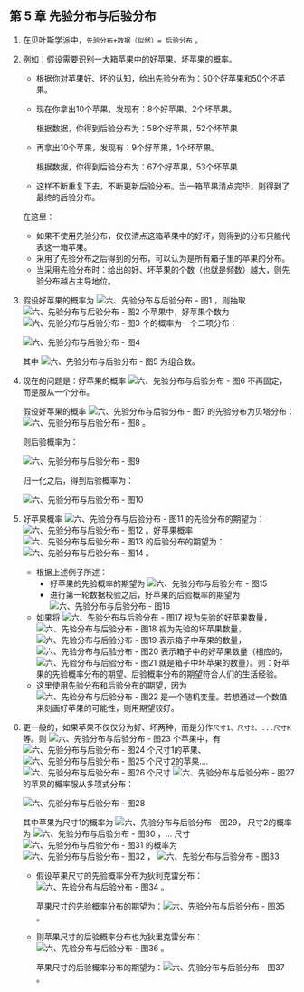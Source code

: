 ## 第 5 章 先验分布与后验分布

1. 在贝叶斯学派中，`先验分布+数据（似然）= 后验分布` 。

2. 例如：假设需要识别一大箱苹果中的好苹果、坏苹果的概率。

   - 根据你对苹果好、坏的认知，给出先验分布为：50个好苹果和50个坏苹果。

   - 现在你拿出10个苹果，发现有：8个好苹果，2个坏苹果。

     根据数据，你得到后验分布为：58个好苹果，52个坏苹果

   - 再拿出10个苹果，发现有：9个好苹果，1个坏苹果。

     根据数据，你得到后验分布为：67个好苹果，53个坏苹果

   - 这样不断重复下去，不断更新后验分布。当一箱苹果清点完毕，则得到了最终的后验分布。

   在这里：

   - 如果不使用先验分布，仅仅清点这箱苹果中的好坏，则得到的分布只能代表这一箱苹果。
   - 采用了先验分布之后得到的分布，可以认为是所有箱子里的苹果的分布。
   - 当采用先验分布时：给出的好、坏苹果的个数（也就是频数）越大，则先验分布越占主导地位。

3. 假设好苹果的概率为 ![六、先验分布与后验分布 - 图1](https://static.bookstack.cn/projects/huaxiaozhuan-ai/998cc5265358c68e392cffa54c73f2a8.svg) ，则抽取 ![六、先验分布与后验分布 - 图2](https://static.bookstack.cn/projects/huaxiaozhuan-ai/2308afe05eb42e18858d2b0de050d3c6.svg) 个苹果中，好苹果个数为 ![六、先验分布与后验分布 - 图3](https://static.bookstack.cn/projects/huaxiaozhuan-ai/a9cc833ebec12ed5dbbe63c52310d254.svg) 个的概率为一个二项分布：

   ![六、先验分布与后验分布 - 图4](https://static.bookstack.cn/projects/huaxiaozhuan-ai/14179b2ee152051869e00d33776c14bf.svg)

   其中 ![六、先验分布与后验分布 - 图5](https://static.bookstack.cn/projects/huaxiaozhuan-ai/12ddf46f8f8a8a91a5d495c4d8ce8278.svg) 为组合数。

4. 现在的问题是：好苹果的概率 ![六、先验分布与后验分布 - 图6](https://static.bookstack.cn/projects/huaxiaozhuan-ai/998cc5265358c68e392cffa54c73f2a8.svg) 不再固定，而是服从一个分布。

   假设好苹果的概率 ![六、先验分布与后验分布 - 图7](https://static.bookstack.cn/projects/huaxiaozhuan-ai/998cc5265358c68e392cffa54c73f2a8.svg) 的先验分布为贝塔分布：![六、先验分布与后验分布 - 图8](https://static.bookstack.cn/projects/huaxiaozhuan-ai/6919d4ea9f7819f06d23db567bec9cbf.svg) 。

   则后验概率为：

   ![六、先验分布与后验分布 - 图9](https://static.bookstack.cn/projects/huaxiaozhuan-ai/e2ae4a4e525f146f20764f3e7f260116.svg)

   归一化之后，得到后验概率为：

   ![六、先验分布与后验分布 - 图10](https://static.bookstack.cn/projects/huaxiaozhuan-ai/00c44bebe76e9912377d5afaf04eeaf8.svg)

5. 好苹果概率 ![六、先验分布与后验分布 - 图11](https://static.bookstack.cn/projects/huaxiaozhuan-ai/998cc5265358c68e392cffa54c73f2a8.svg) 的先验分布的期望为：![六、先验分布与后验分布 - 图12](https://static.bookstack.cn/projects/huaxiaozhuan-ai/789188d7e822276769e9de0b19246bab.svg) 。好苹果概率 ![六、先验分布与后验分布 - 图13](https://static.bookstack.cn/projects/huaxiaozhuan-ai/998cc5265358c68e392cffa54c73f2a8.svg) 的后验分布的期望为：![六、先验分布与后验分布 - 图14](https://static.bookstack.cn/projects/huaxiaozhuan-ai/26691aaa9c2626b3994111bb8b342092.svg) 。

   - 根据上述例子所述：
     - 好苹果的先验概率的期望为 ![六、先验分布与后验分布 - 图15](https://static.bookstack.cn/projects/huaxiaozhuan-ai/471343d9d7a5326b190557ca63d5a6a4.svg)
     - 进行第一轮数据校验之后，好苹果的后验概率的期望为 ![六、先验分布与后验分布 - 图16](https://static.bookstack.cn/projects/huaxiaozhuan-ai/d048daae19e8622cf2624700fbe727f5.svg)
   - 如果将 ![六、先验分布与后验分布 - 图17](https://static.bookstack.cn/projects/huaxiaozhuan-ai/6342ab7efc9cb37ed61b490d8a735de7.svg) 视为先验的好苹果数量， ![六、先验分布与后验分布 - 图18](https://static.bookstack.cn/projects/huaxiaozhuan-ai/5aa3899f7de91ca3624748e4e386d75d.svg) 视为先验的坏苹果数量， ![六、先验分布与后验分布 - 图19](https://static.bookstack.cn/projects/huaxiaozhuan-ai/2308afe05eb42e18858d2b0de050d3c6.svg) 表示箱子中苹果的数量， ![六、先验分布与后验分布 - 图20](https://static.bookstack.cn/projects/huaxiaozhuan-ai/a9cc833ebec12ed5dbbe63c52310d254.svg) 表示箱子中的好苹果数量（相应的， ![六、先验分布与后验分布 - 图21](https://static.bookstack.cn/projects/huaxiaozhuan-ai/f939873c5fdc8b1794660cfa2dbb92ad.svg) 就是箱子中坏苹果的数量）。则：好苹果的先验概率分布的期望、后验概率分布的期望符合人们的生活经验。
   - 这里使用先验分布和后验分布的期望，因为 ![六、先验分布与后验分布 - 图22](https://static.bookstack.cn/projects/huaxiaozhuan-ai/998cc5265358c68e392cffa54c73f2a8.svg) 是一个随机变量。若想通过一个数值来刻画好苹果的可能性，则用期望较好。

6. 更一般的，如果苹果不仅仅分为好、坏两种，而是分作`尺寸1、尺寸2、...尺寸K`等。则 ![六、先验分布与后验分布 - 图23](https://static.bookstack.cn/projects/huaxiaozhuan-ai/2308afe05eb42e18858d2b0de050d3c6.svg) 个苹果中，有 ![六、先验分布与后验分布 - 图24](https://static.bookstack.cn/projects/huaxiaozhuan-ai/c68ec65357c253df6144575e19fc2895.svg) 个尺寸1的苹果、 ![六、先验分布与后验分布 - 图25](https://static.bookstack.cn/projects/huaxiaozhuan-ai/3c6686496a223fa756ad09636bcc0499.svg) 个尺寸2的苹果….![六、先验分布与后验分布 - 图26](https://static.bookstack.cn/projects/huaxiaozhuan-ai/534c29ab3c44fff321b09444753881a2.svg) 个尺寸 ![六、先验分布与后验分布 - 图27](https://static.bookstack.cn/projects/huaxiaozhuan-ai/60daa0d3225b87be4b3e26d985d67db9.svg) 的苹果的概率服从多项式分布：

   ![六、先验分布与后验分布 - 图28](https://static.bookstack.cn/projects/huaxiaozhuan-ai/1846577d449207c930f716478a98722b.svg)

   其中苹果为尺寸1的概率为 ![六、先验分布与后验分布 - 图29](https://static.bookstack.cn/projects/huaxiaozhuan-ai/8d4c94b715d95b62d2c68163e712e9ba.svg)， 尺寸2的概率为 ![六、先验分布与后验分布 - 图30](https://static.bookstack.cn/projects/huaxiaozhuan-ai/1116cf3047ce158592904ebf7d2ef8dc.svg) ，… 尺寸 ![六、先验分布与后验分布 - 图31](https://static.bookstack.cn/projects/huaxiaozhuan-ai/60daa0d3225b87be4b3e26d985d67db9.svg) 的概率为 ![六、先验分布与后验分布 - 图32](https://static.bookstack.cn/projects/huaxiaozhuan-ai/1158d17de9641a771021270ad34ad93a.svg) ， ![六、先验分布与后验分布 - 图33](https://static.bookstack.cn/projects/huaxiaozhuan-ai/e39332763bd24a0b2ce036c1deb778c4.svg)

   - 假设苹果尺寸的先验概率分布为狄利克雷分布：![六、先验分布与后验分布 - 图34](https://static.bookstack.cn/projects/huaxiaozhuan-ai/d7ca0668ca12126d5c5db5d8b6020007.svg) 。

     苹果尺寸的先验概率分布的期望为：![六、先验分布与后验分布 - 图35](https://static.bookstack.cn/projects/huaxiaozhuan-ai/fe84dba8de94cea299df927ad0366692.svg) 。

   - 则苹果尺寸的后验概率分布也为狄里克雷分布：![六、先验分布与后验分布 - 图36](https://static.bookstack.cn/projects/huaxiaozhuan-ai/f5c74691bae6d724d799886d0fb320db.svg) 。

     苹果尺寸的后验概率分布的期望为：![六、先验分布与后验分布 - 图37](https://static.bookstack.cn/projects/huaxiaozhuan-ai/bc3bdc52dbb4ee7616818cc9db5f269a.svg) 。